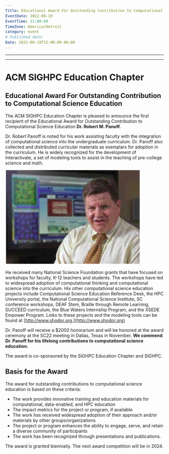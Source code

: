 ```yaml
---
Title: Educational Award For Outstanding Contribution to Computational Science Education
EventDate: 2022-08-19
EventTime: 11:00:00
TimeZone: America/Detroit
category: event
# Published date:
Date: 2022-08-19T12:00:00-06:00
---
```

---
---


# ACM SIGHPC Education Chapter

## Educational Award For Outstanding Contribution to Computational Science Education

The ACM SIGHPC Education Chapter is pleased to announce the first recipient of the Educational Award for Outstanding Contribution to Computational Science Education **Dr. Robert M. Panoff**.

Dr. Robert Panoff is noted for his work assisting faculty with the integration of computational science into the undergraduate curriculum. Dr. Panoff also collected and distributed curricular materials as exemplars for adoption in the curriculum. He is widely recognized for the development of Interactivate, a set of modeling tools to assist in the teaching of pre-college science and math.

  
![Robert Panoff](../events/files/panoff.jpg)

  
He received many National Science Foundation grants that have focused on workshops for faculty, K-12 teachers and students. The workshops have led to widespread adoption of computational thinking and computational science into the curriculum. His other computational science education projects include Computational Science Education Reference Desk, the HPC University portal, the National Computational Science Institute, SC conference workshops, DEAF Stem, Braille through Remote Learning, SUCCEED curriculum, the Blue Waters Internship Program, and the XSEDE Empower Program. Links to these projects and the modeling tools can be found at [http://www.shodor.org.](http://www.shodor.org)

Dr. Panoff will receive a $2000 honorarium and will be honored at the award ceremony at the SC22 meeting in Dallas, Texas in November. **We commend Dr. Panoff for his lifelong contributions to computational science education.**

The award is co-sponsored by the SIGHPC Education Chapter and SIGHPC.

Basis for the Award
-------------------

The award for outstanding contributions to computational science education is based on these criteria:

*   The work provides innovative training and education materials for computational, data-enabled, and HPC education
*   The impact metrics for the project or program, if available
*   The work has received widespread adoption of their approach and/or materials by other groups/organizations
*   The project or program enhances the ability to engage, serve, and retain a diverse community of participants
*   The work has been recognized through presentations and publications.

The award is granted biennially. The next award competition will be in 2024.
